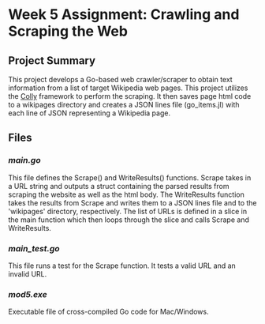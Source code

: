 # Week 5 Assignment: Crawling and Scraping the Web

## Project Summary
This project develops a Go-based web crawler/scraper to obtain text information from a list of target Wikipedia web pages. This project utilizes the [Colly](https://github.com/gocolly/colly) framework to perform the scraping. It then saves page html code to a wikipages directory and creates a JSON lines file (go_items.jl) with each line of JSON representing a Wikipedia page. 

## Files
### *main.go*
This file defines the Scrape() and WriteResults() functions. Scrape takes in a URL string and outputs a struct containing the parsed results from scraping the website as well as the html body. The WriteResults function takes the results from Scrape and writes them to a JSON lines file and to the 'wikipages' directory, respectively. The list of URLs is defined in a slice in the main function which then loops through the slice and calls Scrape and WriteResults.

### *main_test.go*
This file runs a test for the Scrape function. It tests a valid URL and an invalid URL.

### *mod5.exe*
Executable file of cross-compiled Go code for Mac/Windows.

